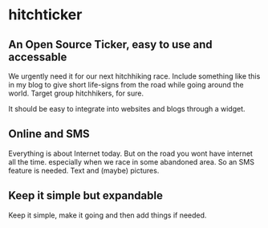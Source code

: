 # hitchticker

## An Open Source Ticker, easy to use and accessable

We urgently need it for our next hitchhiking race. Include something like this in my blog to give short life-signs from the road while going around the world. Target group hitchhikers, for sure. 

It should be easy to integrate into websites and blogs through a widget.

## Online and SMS

Everything is about Internet today. But on the road you wont have internet all the time. especially when we race in some abandoned area. So an SMS feature is needed. Text and (maybe) pictures.

## Keep it simple but expandable

Keep it simple, make it going and then add things if needed.
